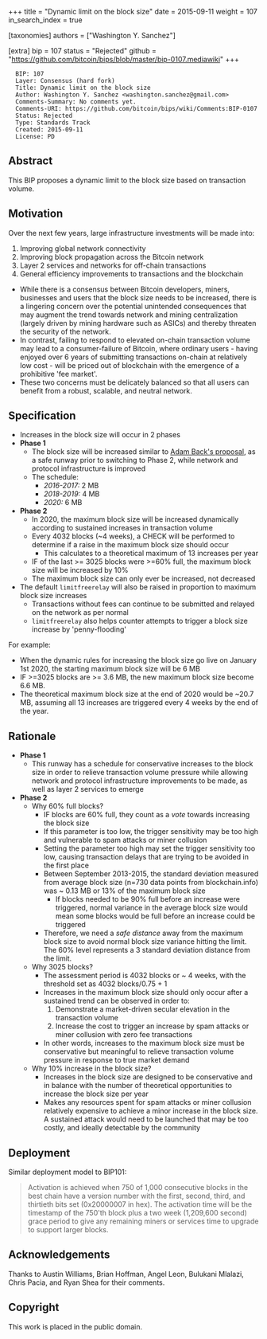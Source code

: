 +++
title = "Dynamic limit on the block size"
date = 2015-09-11
weight = 107
in_search_index = true

[taxonomies]
authors = ["Washington Y. Sanchez"]

[extra]
bip = 107
status = "Rejected"
github = "https://github.com/bitcoin/bips/blob/master/bip-0107.mediawiki"
+++

      BIP: 107
      Layer: Consensus (hard fork)
      Title: Dynamic limit on the block size
      Author: Washington Y. Sanchez <washington.sanchez@gmail.com>
      Comments-Summary: No comments yet.
      Comments-URI: https://github.com/bitcoin/bips/wiki/Comments:BIP-0107
      Status: Rejected
      Type: Standards Track
      Created: 2015-09-11
      License: PD

## Abstract

This BIP proposes a dynamic limit to the block size based on transaction
volume.

## Motivation

Over the next few years, large infrastructure investments will be made
into:

1.  Improving global network connectivity
2.  Improving block propagation across the Bitcoin network
3.  Layer 2 services and networks for off-chain transactions
4.  General efficiency improvements to transactions and the blockchain

-   While there is a consensus between Bitcoin developers, miners,
    businesses and users that the block size needs to be increased,
    there is a lingering concern over the potential unintended
    consequences that may augment the trend towards network and mining
    centralization (largely driven by mining hardware such as ASICs) and
    thereby threaten the security of the network.
-   In contrast, failing to respond to elevated on-chain transaction
    volume may lead to a consumer-failure of Bitcoin, where ordinary
    users - having enjoyed over 6 years of submitting transactions
    on-chain at relatively low cost - will be priced out of blockchain
    with the emergence of a prohibitive 'fee market'.
-   These two concerns must be delicately balanced so that all users can
    benefit from a robust, scalable, and neutral network.

## Specification

-   Increases in the block size will occur in 2 phases
-   **Phase 1**
    -   The block size will be increased similar to [Adam Back's
        proposal](https://twitter.com/adam3us/status/636410827969421312 "wikilink"),
        as a safe runway prior to switching to Phase 2, while network
        and protocol infrastructure is improved
    -   The schedule:
        -   *2016-2017:* 2 MB
        -   *2018-2019:* 4 MB
        -   *2020:* 6 MB
-   **Phase 2**
    -   In 2020, the maximum block size will be increased dynamically
        according to sustained increases in transaction volume
    -   Every 4032 blocks (\~4 weeks), a CHECK will be performed to
        determine if a raise in the maximum block size should occur
        -   This calculates to a theoretical maximum of 13 increases per
            year
    -   IF of the last &gt;= 3025 blocks were &gt;=60% full, the maximum
        block size will be increased by 10%
    -   The maximum block size can only ever be increased, not decreased
-   The default `limitfreerelay` will also be raised in proportion to
    maximum block size increases
    -   Transactions without fees can continue to be submitted and
        relayed on the network as per normal
    -   `limitfreerelay` also helps counter attempts to trigger a block
        size increase by 'penny-flooding'

For example:

-   When the dynamic rules for increasing the block size go live on
    January 1st 2020, the starting maximum block size will be 6 MB
-   IF &gt;=3025 blocks are &gt;= 3.6 MB, the new maximum block size
    become 6.6 MB.
-   The theoretical maximum block size at the end of 2020 would be
    \~20.7 MB, assuming all 13 increases are triggered every 4 weeks by
    the end of the year.

## Rationale

-   **Phase 1**
    -   This runway has a schedule for conservative increases to the
        block size in order to relieve transaction volume pressure while
        allowing network and protocol infrastructure improvements to be
        made, as well as layer 2 services to emerge
-   **Phase 2**
    -   Why 60% full blocks?
        -   IF blocks are 60% full, they count as a *vote* towards
            increasing the block size
        -   If this parameter is too low, the trigger sensitivity may be
            too high and vulnerable to spam attacks or miner collusion
        -   Setting the parameter too high may set the trigger
            sensitivity too low, causing transaction delays that are
            trying to be avoided in the first place
        -   Between September 2013-2015, the standard deviation measured
            from average block size (n=730 data points from
            blockchain.info) was \~ 0.13 MB or 13% of the maximum block
            size
            -   If blocks needed to be 90% full before an increase were
                triggered, normal variance in the average block size
                would mean some blocks would be full before an increase
                could be triggered
        -   Therefore, we need a *safe distance* away from the maximum
            block size to avoid normal block size variance hitting the
            limit. The 60% level represents a 3 standard deviation
            distance from the limit.
    -   Why 3025 blocks?
        -   The assessment period is 4032 blocks or \~ 4 weeks, with the
            threshold set as 4032 blocks/0.75 + 1
        -   Increases in the maximum block size should only occur after
            a sustained trend can be observed in order to:
            1.  Demonstrate a market-driven secular elevation in the
                transaction volume
            2.  Increase the cost to trigger an increase by spam attacks
                or miner collusion with zero fee transactions
        -   In other words, increases to the maximum block size must be
            conservative but meaningful to relieve transaction volume
            pressure in response to true market demand
    -   Why 10% increase in the block size?
        -   Increases in the block size are designed to be conservative
            and in balance with the number of theoretical opportunities
            to increase the block size per year
        -   Makes any resources spent for spam attacks or miner
            collusion relatively expensive to achieve a minor increase
            in the block size. A sustained attack would need to be
            launched that may be too costly, and ideally detectable by
            the community

## Deployment

Similar deployment model to BIP101:

> Activation is achieved when 750 of 1,000 consecutive blocks in the
> best chain have a version number with the first, second, third, and
> thirtieth bits set (0x20000007 in hex). The activation time will be
> the timestamp of the 750'th block plus a two week (1,209,600 second)
> grace period to give any remaining miners or services time to upgrade
> to support larger blocks.

## Acknowledgements

Thanks to Austin Williams, Brian Hoffman, Angel Leon, Bulukani Mlalazi,
Chris Pacia, and Ryan Shea for their comments.

## Copyright

This work is placed in the public domain.

